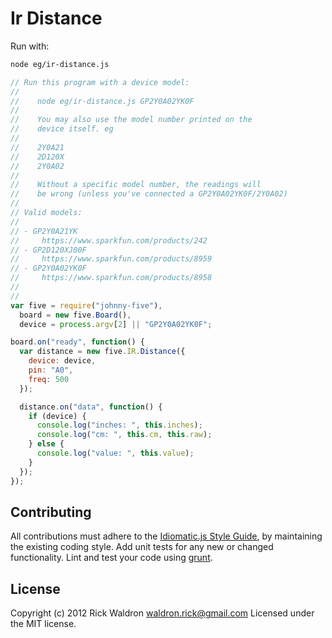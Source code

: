 # Ir Distance

Run with:
```bash
node eg/ir-distance.js
```


```javascript
// Run this program with a device model:
//
//    node eg/ir-distance.js GP2Y0A02YK0F
//
//    You may also use the model number printed on the
//    device itself. eg
//
//    2Y0A21
//    2D120X
//    2Y0A02
//
//    Without a specific model number, the readings will
//    be wrong (unless you've connected a GP2Y0A02YK0F/2Y0A02)
//
// Valid models:
//
// - GP2Y0A21YK
//     https://www.sparkfun.com/products/242
// - GP2D120XJ00F
//     https://www.sparkfun.com/products/8959
// - GP2Y0A02YK0F
//     https://www.sparkfun.com/products/8958
//
//
var five = require("johnny-five"),
  board = new five.Board(),
  device = process.argv[2] || "GP2Y0A02YK0F";

board.on("ready", function() {
  var distance = new five.IR.Distance({
    device: device,
    pin: "A0",
    freq: 500
  });

  distance.on("data", function() {
    if (device) {
      console.log("inches: ", this.inches);
      console.log("cm: ", this.cm, this.raw);
    } else {
      console.log("value: ", this.value);
    }
  });
});

```













## Contributing
All contributions must adhere to the [Idiomatic.js Style Guide](https://github.com/rwldrn/idiomatic.js),
by maintaining the existing coding style. Add unit tests for any new or changed functionality. Lint and test your code using [grunt](https://github.com/cowboy/grunt).

## License
Copyright (c) 2012 Rick Waldron <waldron.rick@gmail.com>
Licensed under the MIT license.
